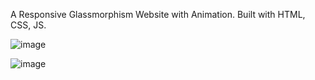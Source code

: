 A Responsive Glassmorphism Website with Animation. Built with HTML, CSS, JS.

![image](https://user-images.githubusercontent.com/42185328/119234063-85a7eb00-bb34-11eb-8acf-71cd5ba91f13.png)

![image](https://user-images.githubusercontent.com/42185328/119234073-a2442300-bb34-11eb-93b5-376db5eae822.png)
